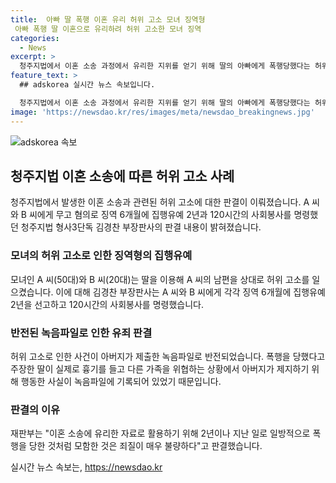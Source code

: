 ```yaml
---
title:  아빠 딸 폭행 이혼 유리 허위 고소 모녀 징역형
 아빠 폭행 딸 이혼으로 유리하려 허위 고소한 모녀 징역
categories:
  - News
excerpt: >
  청주지법에서 이혼 소송 과정에서 유리한 지위를 얻기 위해 딸의 아빠에게 폭행당했다는 허위 고소를 한 모녀가 징역형의 집행유예를 받았다. A 씨와 B 씨에게 각각 징역 6개월에 집행유예 2년을 선고하고 120시간의 사회봉사를 명령했다. 이들은 이혼 소송을 유리하게 만들기 위해 허위 고소를 한 것으로 밝혀졌고, 법원은 이를 매우 불량한 행위로 판단하여 징역형의 집행유예를 선고했다.
feature_text: >
  ## adskorea 실시간 뉴스 속보입니다.

  청주지법에서 이혼 소송 과정에서 유리한 지위를 얻기 위해 딸의 아빠에게 폭행당했다는 허위 고소를 한 모녀가 징역형의 집행유예를 받았다. A 씨와 B 씨에게 각각 징역 6개월에 집행유예 2년을 선고하고 120시간의 사회봉사를 명령했다. 이들은 이혼 소송을 유리하게 만들기 위해 허위 고소를 한 것으로 밝혀졌고, 법원은 이를 매우 불량한 행위로 판단하여 징역형의 집행유예를 선고했다.
image: 'https://newsdao.kr/res/images/meta/newsdao_breakingnews.jpg'
---
```


<p><img src="https://newsdao.kr/res/images/meta/newsdao_breakingnews.jpg" alt="adskorea 속보" /></p>

<h2 data-ke-size="size26">청주지법 이혼 소송에 따른 허위 고소 사례</h2>

<p data-ke-size="size16">청주지법에서 발생한 이혼 소송과 관련된 허위 고소에 대한 판결이 이뤄졌습니다. A 씨와 B 씨에게 무고 혐의로 징역 6개월에 집행유예 2년과 120시간의 사회봉사를 명령했던 청주지법 형사3단독 김경찬 부장판사의 판결 내용이 밝혀졌습니다.</p>

<h3>모녀의 허위 고소로 인한 징역형의 집행유예</h3>

<p data-ke-size="size16">모녀인 A 씨(50대)와 B 씨(20대)는 딸을 이용해 A 씨의 남편을 상대로 허위 고소를 일으켰습니다. 이에 대해 김경찬 부장판사는 A 씨와 B 씨에게 각각 징역 6개월에 집행유예 2년을 선고하고 120시간의 사회봉사를 명령했습니다.</p>

<h3>반전된 녹음파일로 인한 유죄 판결</h3>

<p data-ke-size="size16">허위 고소로 인한 사건이 아버지가 제출한 녹음파일로 반전되었습니다. 폭행을 당했다고 주장한 딸이 실제로 흉기를 들고 다른 가족을 위협하는 상황에서 아버지가 제지하기 위해 행동한 사실이 녹음파일에 기록되어 있었기 때문입니다.</p>

<h3>판결의 이유</h3>

<p data-ke-size="size16">재판부는 "이혼 소송에 유리한 자료로 활용하기 위해 2년이나 지난 일로 일방적으로 폭행을 당한 것처럼 모함한 것은 죄질이 매우 불량하다"고 판결했습니다.</p>
실시간 뉴스 속보는, <a href="https://newsdao.kr" rel="dofollow">https://newsdao.kr</a>



